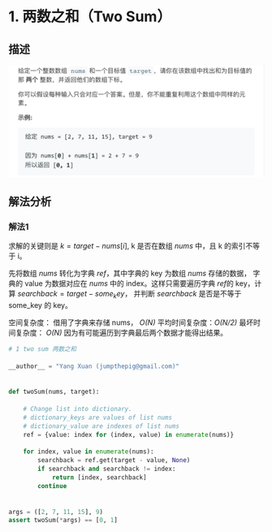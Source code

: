 # 1. 两数之和（Two Sum）

## 描述

![](../pictures/1.png)

## 解法分析

### 解法1

求解的关键则是 $k = target - nums[i]$, k 是否在数组 $nums$ 中，且 k 的索引不等于 i。

先将数组 $nums$ 转化为字典 $ref$，其中字典的 key 为数组 $nums$ 存储的数据， 字典的 value 为数据对应在 $nums$ 中的 index。这样只需要遍历字典 $ref$的 key，计算 $searchback = target - some_key$， 并判断 $searchback$ 是否是不等于 some_key 的 key。

空间复杂度： 借用了字典来存储 nums， *O(N)*
平均时间复杂度：*O(N/2)*
最坏时间复杂度： *O(N)* 因为有可能遍历到字典最后两个数据才能得出结果。

```Python
# 1 two sum 两数之和

__author__ = "Yang Xuan (jumpthepig@gmail.com)"


def twoSum(nums, target):

    # Change list into dictionary.
    # dictionary_keys are values of list nums
    # dictionary_value are indexes of list nums
    ref = {value: index for (index, value) in enumerate(nums)}

    for index, value in enumerate(nums):
        searchback = ref.get(target - value, None)
        if searchback and searchback != index:
            return [index, searchback]
        continue


args = ([2, 7, 11, 15], 9)
assert twoSum(*args) == [0, 1]
```

